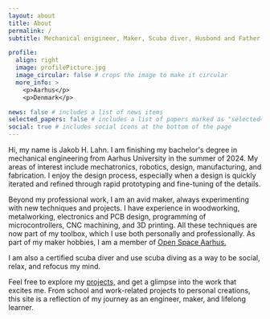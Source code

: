 ```yaml
---
layout: about
title: About
permalink: /
subtitle: Mechanical enigineer, Maker, Scuba diver, Husbond and Father. 

profile:
  align: right
  image: profilePicture.jpg
  image_circular: false # crops the image to make it circular
  more_info: >
    <p>Aarhus</p>
    <p>Denmark</p>

news: false # includes a list of news items
selected_papers: false # includes a list of papers marked as "selected={true}"
social: true # includes social icons at the bottom of the page
---
```

Hi, my name is Jakob H. Lahn. I am finishing my bachelor's degree in mechanical engineering from Aarhus University in the summer of 2024. My areas of interest include mechatronics, robotics, design, manufacturing, and fabrication. I enjoy the design process, especially when a design is quickly iterated and refined through rapid prototyping and fine-tuning of the details.

Beyond my professional work, I am an avid maker, always experimenting with new techniques and projects. I have experience in woodworking, metalworking, electronics and PCB design, programming of microcontrollers, CNC machining, and 3D printing. All these techniques are now part of my toolbox, which I use both personally and professionally. As part of my maker hobbies, I am a member of [Open Space Aarhus.](https://osaa.dk/)

I am also a certified scuba diver and use scuba diving as a way to be social, relax, and refocus my mind.

Feel free to explore my [projects,](/al-folio/projects/) and get a glimpse into the work that excites me. From school and work-related projects to personal creations, this site is a reflection of my journey as an engineer, maker, and lifelong learner.